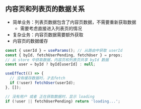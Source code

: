 ## 内容页和列表页的数据关系

- 简单业务：列表页数据包含了内容页数据，不需要重新获取数据
  - 需要考虑直接进入列表页的情况
- 复杂业务：内容页数据需要额外获取
- 内容页的数据缓存

```js
const { userId } = useParams(); // 从路由中获取 userId
const { byId, fetchUserPending, fetchUser } = props;
// 从 store 中获取数据，内容页和列表页共享 byId 数据
const user = byId ? byId[userId] : null;

useEffect(() => {
  // 没有缓存数据时，才去fetch
  if (!user) fetchUser(userId);
}, []);

// 没有用户 或者 正在获取数据时，显示 loading
if (!user || fetchUserPending) return 'loading...';
```

